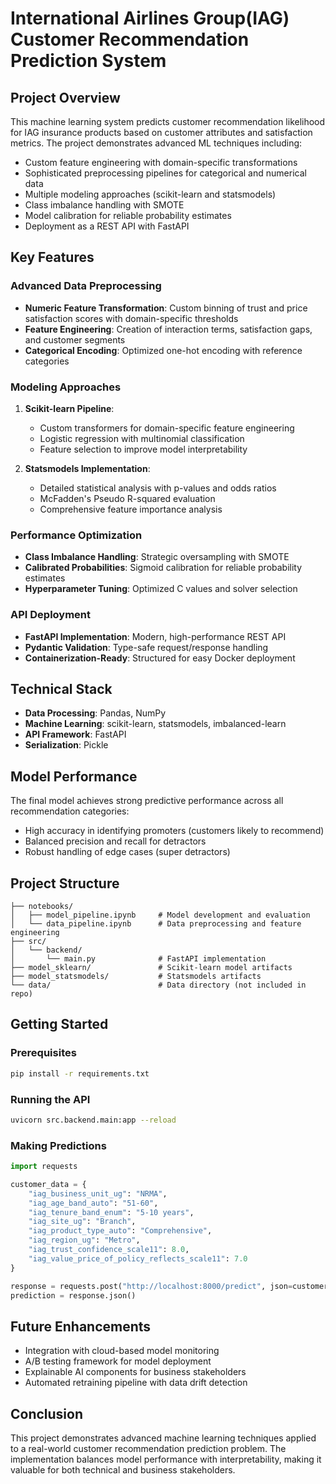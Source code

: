 # International Airlines Group(IAG) Customer Recommendation Prediction System

## Project Overview

This machine learning system predicts customer recommendation likelihood for IAG insurance products based on customer attributes and satisfaction metrics. The project demonstrates advanced ML techniques including:

- Custom feature engineering with domain-specific transformations
- Sophisticated preprocessing pipelines for categorical and numerical data
- Multiple modeling approaches (scikit-learn and statsmodels)
- Class imbalance handling with SMOTE
- Model calibration for reliable probability estimates
- Deployment as a REST API with FastAPI

## Key Features

### Advanced Data Preprocessing

- **Numeric Feature Transformation**: Custom binning of trust and price satisfaction scores with domain-specific thresholds
- **Feature Engineering**: Creation of interaction terms, satisfaction gaps, and customer segments
- **Categorical Encoding**: Optimized one-hot encoding with reference categories

### Modeling Approaches

1. **Scikit-learn Pipeline**:
   - Custom transformers for domain-specific feature engineering
   - Logistic regression with multinomial classification
   - Feature selection to improve model interpretability

2. **Statsmodels Implementation**:
   - Detailed statistical analysis with p-values and odds ratios
   - McFadden's Pseudo R-squared evaluation
   - Comprehensive feature importance analysis

### Performance Optimization

- **Class Imbalance Handling**: Strategic oversampling with SMOTE
- **Calibrated Probabilities**: Sigmoid calibration for reliable probability estimates
- **Hyperparameter Tuning**: Optimized C values and solver selection

### API Deployment

- **FastAPI Implementation**: Modern, high-performance REST API
- **Pydantic Validation**: Type-safe request/response handling
- **Containerization-Ready**: Structured for easy Docker deployment

## Technical Stack

- **Data Processing**: Pandas, NumPy
- **Machine Learning**: scikit-learn, statsmodels, imbalanced-learn
- **API Framework**: FastAPI
- **Serialization**: Pickle

## Model Performance

The final model achieves strong predictive performance across all recommendation categories:

- High accuracy in identifying promoters (customers likely to recommend)
- Balanced precision and recall for detractors
- Robust handling of edge cases (super detractors)

## Project Structure

```
├── notebooks/
│   ├── model_pipeline.ipynb     # Model development and evaluation
│   └── data_pipeline.ipynb      # Data preprocessing and feature engineering
├── src/
│   └── backend/
│       └── main.py              # FastAPI implementation
├── model_sklearn/               # Scikit-learn model artifacts
├── model_statsmodels/           # Statsmodels artifacts
└── data/                        # Data directory (not included in repo)
```

## Getting Started

### Prerequisites

```bash
pip install -r requirements.txt
```

### Running the API

```bash
uvicorn src.backend.main:app --reload
```

### Making Predictions

```python
import requests

customer_data = {
    "iag_business_unit_ug": "NRMA",
    "iag_age_band_auto": "51-60",
    "iag_tenure_band_enum": "5-10 years",
    "iag_site_ug": "Branch",
    "iag_product_type_auto": "Comprehensive",
    "iag_region_ug": "Metro",
    "iag_trust_confidence_scale11": 8.0,
    "iag_value_price_of_policy_reflects_scale11": 7.0
}

response = requests.post("http://localhost:8000/predict", json=customer_data)
prediction = response.json()
```

## Future Enhancements

- Integration with cloud-based model monitoring
- A/B testing framework for model deployment
- Explainable AI components for business stakeholders
- Automated retraining pipeline with data drift detection

## Conclusion

This project demonstrates advanced machine learning techniques applied to a real-world customer recommendation prediction problem. The implementation balances model performance with interpretability, making it valuable for both technical and business stakeholders.
